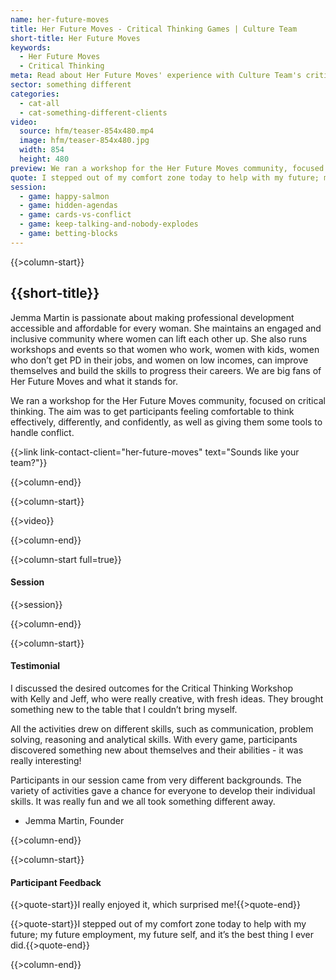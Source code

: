 ```yaml
---
name: her-future-moves
title: Her Future Moves - Critical Thinking Games | Culture Team
short-title: Her Future Moves
keywords: 
  - Her Future Moves
  - Critical Thinking
meta: Read about Her Future Moves' experience with Culture Team's critical thinking games for professional development in Adelaide. Book a workshop today!
sector: something different
categories:
  - cat-all
  - cat-something-different-clients
video:
  source: hfm/teaser-854x480.mp4
  image: hfm/teaser-854x480.jpg
  width: 854
  height: 480
preview: We ran a workshop for the Her Future Moves community, focused on critical thinking. The aim was to get participants feeling comfortable to think effectively, differently, and confidently, as well as giving them some tools to handle conflict.
quote: I stepped out of my comfort zone today to help with my future; my future employment, my future self, and it’s the best thing I ever did.
session:
  - game: happy-salmon
  - game: hidden-agendas
  - game: cards-vs-conflict
  - game: keep-talking-and-nobody-explodes
  - game: betting-blocks
---
```

{{>column-start}}

## {{short-title}}

Jemma Martin is passionate about making professional development accessible and affordable for every woman. She maintains an engaged and inclusive community where women can lift each other up. She also runs workshops and events so that women who work, women with kids, women who don’t get PD in their jobs, and women on low incomes, can improve themselves and build the skills to progress their careers. We are big fans of Her Future Moves and what it stands for.

We ran a workshop for the Her Future Moves community, focused on critical thinking. The aim was to get participants feeling comfortable to think effectively, differently, and confidently, as well as giving them some tools to handle conflict.

{{>link link-contact-client="her-future-moves" text="Sounds like your team?"}}

{{>column-end}}

{{>column-start}}

{{>video}}

{{>column-end}}

{{>column-start full=true}}

#### Session

{{>session}}

{{>column-end}}

{{>column-start}}

#### Testimonial

I discussed the desired outcomes for the Critical Thinking Workshop with Kelly and Jeff, who were really creative, with fresh ideas. They brought something new to the table that I couldn’t bring myself.

All the activities drew on different skills, such as communication, problem solving, reasoning and analytical skills. With every game, participants discovered something new about themselves and their abilities - it was really interesting! 

Participants in our session came from very different backgrounds. The variety of activities gave a chance for everyone to develop their individual skills. It was really fun and we all took something different away.

* Jemma Martin, Founder

{{>column-end}}

{{>column-start}}

#### Participant Feedback

{{>quote-start}}I really enjoyed it, which surprised me!{{>quote-end}}

{{>quote-start}}I stepped out of my comfort zone today to help with my future; my future employment, my future self, and it’s the best thing I ever did.{{>quote-end}}

{{>column-end}}
